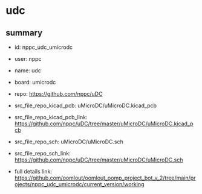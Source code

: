 # udc
 
## summary 
* id: nppc_udc_umicrodc
* user: nppc
* name: udc
* board: umicrodc
* repo: https://github.com/nppc/uDC
* src_file_repo_kicad_pcb: uMicroDC/uMicroDC.kicad_pcb
* src_file_repo_kicad_pcb_link: https://github.com/nppc/uDC/tree/master/uMicroDC/uMicroDC.kicad_pcb


* src_file_repo_sch: uMicroDC/uMicroDC.sch
* src_file_repo_sch_link: https://github.com/nppc/uDC/tree/master/uMicroDC/uMicroDC.sch
* full details link: https://github.com/oomlout/oomlout_oomp_project_bot_v_2/tree/main/projects/nppc_udc_umicrodc/current_version/working  








